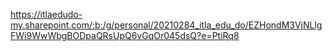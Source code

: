 https://itlaedudo-my.sharepoint.com/:b:/g/personal/20210284_itla_edu_do/EZHondM3VjNLlgFWi9WwWbgBODpaQRsUpQ6vGqOr045dsQ?e=PtiRq8
